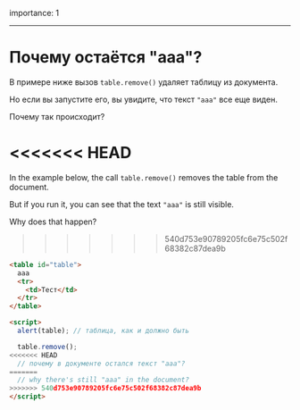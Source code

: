 importance: 1

---

# Почему остаётся "aaa"?

В примере ниже вызов `table.remove()` удаляет таблицу из документа.

Но если вы запустите его, вы увидите, что текст `"aaa"` все еще виден.

Почему так происходит?

<<<<<<< HEAD
=======
In the example below, the call `table.remove()` removes the table from the document.

But if you run it, you can see that the text `"aaa"` is still visible.

Why does that happen?
>>>>>>> 540d753e90789205fc6e75c502f68382c87dea9b

```html height=100 run
<table id="table">
  aaa
  <tr>
    <td>Тест</td>
  </tr>
</table>

<script>
  alert(table); // таблица, как и должно быть

  table.remove();
<<<<<<< HEAD
  // почему в документе остался текст "ааа"?
=======
  // why there's still "aaa" in the document?
>>>>>>> 540d753e90789205fc6e75c502f68382c87dea9b
</script>
```
